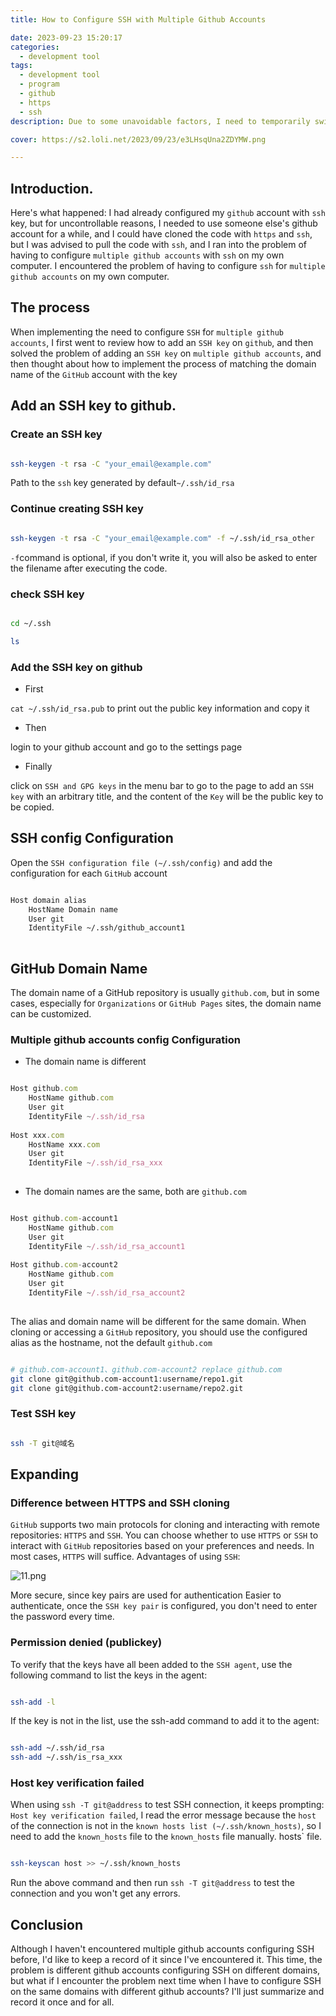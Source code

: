 ```yaml
---
title: How to Configure SSH with Multiple Github Accounts

date: 2023-09-23 15:20:17
categories:
  - development tool
tags:
  - development tool
  - program
  - github
  - https
  - ssh
description: Due to some unavoidable factors, I need to temporarily switch to another GitHub account for development. While I can use either HTTPS or SSH to clone the code, the most recommended way is to use SSH.This leads to a problem: I need to configure SSH for multiple GitHub accounts on my computer.Here's how to solve this problem.

cover: https://s2.loli.net/2023/09/23/e3LHsqUna2ZDYMW.png

---
```



## Introduction.

Here's what happened: I had already configured my `github` account with `ssh` key, but for uncontrollable reasons, I needed to use someone else's github account for a while, and I could have cloned the code with `https` and `ssh`, but I was advised to pull the code with `ssh`, and I ran into the problem of having to configure `multiple github accounts` with `ssh` on my own computer. I encountered the problem of having to configure `ssh` for `multiple github accounts` on my own computer.

## The process

When implementing the need to configure `SSH` for `multiple github accounts`, I first went to review how to add an `SSH key` on `github`, and then solved the problem of adding an `SSH key` on `multiple github accounts`, and then thought about how to implement the process of matching the domain name of the `GitHub` account with the key

## Add an SSH key to github.

### Create an SSH key

```bash

ssh-keygen -t rsa -C "your_email@example.com"

```

Path to the `ssh` key generated by default`~/.ssh/id_rsa`

### Continue creating SSH key

```bash

ssh-keygen -t rsa -C "your_email@example.com" -f ~/.ssh/id_rsa_other


```

`-f`command is optional, if you don't write it, you will also be asked to enter the filename after executing the code.

### check SSH key

```bash

cd ~/.ssh

ls

```

### Add the SSH key on github

- First

 `cat ~/.ssh/id_rsa.pub` to print out the public key information and copy it
- Then

login to your github account and go to the settings page

- Finally

click on `SSH and GPG keys` in the menu bar to go to the page to add an `SSH key` with an arbitrary title, and the content of the `Key` will be the public key to be copied.

## SSH config Configuration

Open the ``SSH configuration file (~/.ssh/config)`` and add the configuration for each ``GitHub`` account

```bash

Host domain alias
    HostName Domain name
    User git
    IdentityFile ~/.ssh/github_account1
    
```
## GitHub Domain Name

The domain name of a GitHub repository is usually `github.com`, but in some cases, especially for `Organizations` or `GitHub Pages` sites, the domain name can be customized.

### Multiple github accounts config Configuration

- The domain name is different
```javascript

Host github.com
    HostName github.com
    User git
    IdentityFile ~/.ssh/id_rsa
    
Host xxx.com
    HostName xxx.com
    User git
    IdentityFile ~/.ssh/id_rsa_xxx
    
```

- The domain names are the same, both are `github.com`
```javascript

Host github.com-account1
    HostName github.com
    User git
    IdentityFile ~/.ssh/id_rsa_account1
    
Host github.com-account2
    HostName github.com
    User git
    IdentityFile ~/.ssh/id_rsa_account2
    
```

The alias and domain name will be different for the same domain. When cloning or accessing a `GitHub` repository, you should use the configured alias as the hostname, not the default `github.com`

```bash

# github.com-account1、github.com-account2 replace github.com
git clone git@github.com-account1:username/repo1.git
git clone git@github.com-account2:username/repo2.git

```

### Test SSH key

```bash

ssh -T git@域名

```

## Expanding

### Difference between HTTPS and SSH cloning

`GitHub` supports two main protocols for cloning and interacting with remote repositories: `HTTPS` and `SSH`. You can choose whether to use `HTTPS` or `SSH` to interact with `GitHub` repositories based on your preferences and needs. In most cases, `HTTPS` will suffice.
Advantages of using `SSH`:

![11.png](https://s2.loli.net/2023/09/23/e3LHsqUna2ZDYMW.png)

More secure, since key pairs are used for authentication
Easier to authenticate, once the `SSH key pair` is configured, you don't need to enter the password every time.

### Permission denied (publickey)

To verify that the keys have all been added to the `SSH agent`, use the following command to list the keys in the agent:

```bash

ssh-add -l

```

If the key is not in the list, use the ssh-add command to add it to the agent:

```bash

ssh-add ~/.ssh/id_rsa
ssh-add ~/.ssh/is_rsa_xxx

```

### Host key verification failed

When using `ssh -T git@address` to test SSH connection, it keeps prompting: `Host key verification failed`, I read the error message because the `host` of the connection is not in the `known hosts list (~/.ssh/known_hosts)`, so I need to add the `known_hosts` file to the `known_hosts` file manually. hosts` file.

```bash

ssh-keyscan host >> ~/.ssh/known_hosts

```

Run the above command and then run `ssh -T git@address` to test the connection and you won't get any errors.

## Conclusion

Although I haven't encountered multiple github accounts configuring SSH before, I'd like to keep a record of it since I've encountered it. This time, the problem is different github accounts configuring SSH on different domains, but what if I encounter the problem next time when I have to configure SSH on the same domains with different github accounts? I'll just summarize and record it once and for all.
